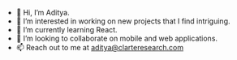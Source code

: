 - 👋 Hi, I’m Aditya.
- 👀 I’m interested in working on new projects that I find intriguing.
- 🌱 I’m currently learning React.
- 💞️ I’m looking to collaborate on mobile and web applications.
- 📫 Reach out to me at aditya@clarteresearch.com

<!---
AdityaRawat96/AdityaRawat96 is a ✨ special ✨ repository because its `README.md` (this file) appears on your GitHub profile.
You can click the Preview link to take a look at your changes.
--->
